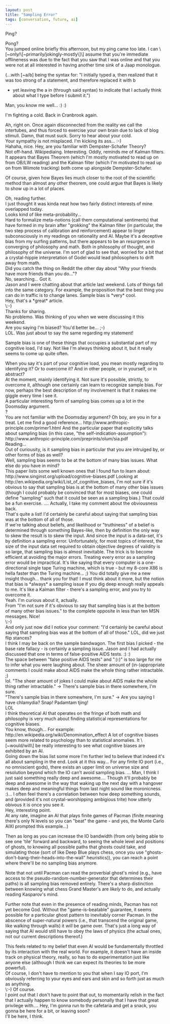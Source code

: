 ```yaml
---
layout: post
title: "Sampling Error"
tags: [conversation, future, ai]
---
```


Ping?

<div markdown="1" class="quote">
Pong?

</div>
You jumped online briefly this afternoon, but my ping came too
late. I can \[~only/\[~primarily/jokingly-mostly\]\] assume that you're immediate
offlineness was due to the fact that you saw that I was online and that you
were not at all interested in having another time sink of a Jaap monologue.

(...with \[~a/b\] being the syntax for: "I initially typed a, then
realized that it was too strong of a statement, and therefore replaced it with b
- yet leaving the a in (through said syntax) to indicate that I actually think about
what I type before I submit it.")

<div markdown="1" class="quote">
Man, you know me well... :) :) 

I'm fighting a cold. Back in Cranbrook again.

</div>
Ah, right on. Once again disconnected from the reality we call the intertubes, and
thus forced to exercise your own brain due to lack of blog stimuli. Damn, that must
suck. Sorry to hear about your cold.

<div markdown="1" class="quote">
Your sympathy is not misplaced. I'm kicking its ass...    :-)

</div>
Hahaha, nice. Hey, are you familiar with Dempster-Schafer Theory?

<div markdown="1" class="quote">
Not off-hand. Wikipediaing. Interesting. Oddly, reminds me of Kalman filters.

</div>
It appears that Bayes Theorem (which I'm mostly motivated to read up on from OB/LW
reading) and the Kalman filter (which I'm motivated to read up on from Wiimote tracking)
both come up alongside Dempster-Schafer.

Of course, given how Bayes lies much closer to the root of the scientific method than
almost any other theorem, one could argue that Bayes is likely to show up in a lot of places.

<div markdown="1" class="quote">
Oh, reading further.

</div>
I just thought it was kinda neat how two fairly distinct interests of mine overlapped
today.

<div markdown="1" class="quote">
Looks kind of like meta-probability...

</div>
Hard to formalize meta-notions (call them computational sentiments) that have formed
in my brain after "grokking" the Kalman filter (in particular, the two step process
of calibration and reinforcement) appear to linger subconsciously in my readings
on rationality and AI. Maybe it's a deceptive bias from my surfing patterns, but
there appears to be an resurgence in converging of philosophy and math. Both in
philosophy of thought, and philosophy of the universe. I'm sort of glad to see that,
worried for a bit that a crystal-hippie interpretation of Godel would lead philosophers
to drift away from math.

<div markdown="1" class="quote">
Did you catch the thing on Reddit the other day about "Why your friends have more
friends than you do..."?

</div>
No, searching... Got it.

<div markdown="1" class="quote">
Jason and I were chatting about that article last weekend. Lots of things fall into
the same category. For example, the proposition that the best thing you can do in
traffic is to change lanes. Sample bias is *very* cool.

</div>
Hey, that's a *great* article.

<div markdown="1" class="quote">
\:-)

</div>
Thanks for sharing.

<div markdown="1" class="quote">
No problemo. Was thinking of you when we were discussing it this weekend.

</div>
Are you saying I'm biased? You'd better be... ;-)

<div markdown="1" class="quote">
LOL. Was just about to say the same regarding my statement!

Sample bias is one of these things that occupies a substantial part of my cognitive
load, I'd say. Not like I'm always thinking about it, but it really seems to come
up quite often.

</div>
When you say it's part of your cognitive load, you mean mostly regarding to identifying
it? Or to overcome it? And in other people, or in yourself, or in abstract?

<div markdown="1" class="quote">
At the moment, mainly identifying it. Not sure it's possible, strictly, to overcome
it, although one certainly can learn to recognize sample bias. For now, perhaps
the best description of my involvement is that it makes me giggle every time I see
it.

</div>
A particular interesting form of sampling bias comes up a lot in the Doomsday argument.

<div markdown="1" class="quote">
?

</div>
You are not familiar with the Doomsday argument? Oh boy, are you in for a treat.
Let me find a good reference... http://www.anthropic-principle.com/primer1.html
And the particular paper that explicitly talks about sampling bias (in this case,
"the self-indication-assumption"): http://www.anthropic-principle.com/preprints/olum/sia.pdf

<div markdown="1" class="quote">
Reading...

</div>
Out of curiousity, is it sampling bias in particular that you are intruiged by,
or other forms of bias as well?

<div markdown="1" class="quote">
Well, sampling bias seems to be at the bottom of many bias issues. What else do
you have in mind?

</div>
This paper lists some well known ones that I found fun to learn about: http://www.singinst.org/upload/cognitive-biases.pdf
Looking at http://en.wikipedia.org/wiki/List_of_cognitive_biases, I'm not sure if
it's obvious to say that sampling bias is at the bottom of many other bias issues
(though I could probably be convinced that for most biases, one could define "sampling"
such that it could be seen as a sampling bias.) That could be a fun exercise. ....
Actually, I take my comment about the obviousness back.

<div markdown="1" class="quote">
That's quite a list! I'd certainly be careful about saying that sampling bias was
at the bottom of all of those.

</div>
If we're talking about beliefs, and likelihood or "truthiness" of a belief is determined
through something Bayes-like, then by definition the only way to skew the result
is to skew the input. And since the input is a data-set, it's by definition a sampling
error. Unfortunately, for most topics of interest, the size of the input data set
required to obtain objective degrees of validity is so large, that sampling bias
is almost inevitable. The trick is to become efficient at avoiding the major errors.
Treating every error as a sampling error would be impractical. It's like saying
that every computer is a one-directional single tape Turing machine, which is true
- but my 8-core X86 is hella faster than the Turing machine... ;) You did totally
give me a new insight though... thank you for that! I must think about it more,
but the notion that bias is *always* a sampling issue if you dig deep enough really
appeals to me. It's like a Kalman filter - there's a sampling error, and you try
to overcome it.

<div markdown="1" class="quote">
Yeah. I'm curious about it, actually.

</div>
From "I'm not sure if it's obvious to say that sampling bias is at the bottom of
many other bias issues." to the complete opposite in less than ten MSN messages.
Nice!

<div markdown="1" class="quote">
\:-)

</div>
And only just now did I notice your comment: "I'd certainly be careful about saying
that sampling bias was at the bottom of all of those." LOL, did we just flip stances?

<div markdown="1" class="quote">
I think I may be back on the sample bandwagon. The first bias I picked - the base
rate fallacy - is certainly a sampling issue. Jason and I had actually discussed
that one in terms of false-positive AIDS tests. :) :)

</div>
The space between "false positive AIDS tests" and ":):)" is too large for me to
infer what you were laughing about. The sheer amount of (in-)appropriate comments
I could make about AIDS make the whole thing rather intractable. ;)

<div markdown="1" class="quote">
lol. "The sheer amount of jokes I could make about AIDS make the whole thing rather
intractable." -> There's sample bias in there somewhere, I'm sure.

</div>
"There's sample bias in there somewhere, I'm sure." -> Are you saying I have chlamydia?
Snap! Padamtam tjing!

<div markdown="1" class="quote">
LOL

</div>
I think theoretical AI that operates on the fringe of both math and philosophy is
very much about finding statistical representations for cognitive biases.

<div markdown="1" class="quote">
You know, though... For example: http://en.wikipedia.org/wiki/Denomination_effect
A lot of cognitive biases seem more related to psychology than to statistical anomalies.
It \[~would/will\] be really interesting to see what cognitive biases are exhibited
by an AI.

</div>
Going down the bias list some more I'm further led to believe that indeed it's all
about sampling in the end. Look at it this way... For any finite IO port (i.e.,
no omniscient gods), there exists an upper limit on universe size and resolution
beyond which the IO can't avoid sampling bias. ... Man, I think I just said something
really deep and awesome.... Though it'll probably be deep and awesome in the way
that waking up the next day with a hangover makes deep and meaningful things from
last night sound like moronicness. :)... I often feel there's a correlation between
how deep something sounds, and (provided it's not crystal-worshipping ambigious
trite) how utterly obivous it is once you see it.

<div markdown="1" class="quote">
Hey, interesting point.

</div>
At any rate, imagine an AI that plays finite games of Pacman (finite meaning there's
only N levels so you can "beat" the game - and yes, the Monte Carlo AIXI prompted
this example...)

Then as long as you can increase the IO bandwidth (from only being
able to see one 'tile' forward and backward, to seeing the whole level and positions
of ghosts, to knowing all possible paths that ghosts could take, and simulating
those (sort of like Deep Blue plays chess, once you use "ghosts-don't-bang-their-heads-into-the-wall"
heuristics)), you can reach a point where there'll be no sampling bias anymore.

Note that not until Pacman can read the proverbial ghost's mind (e.g., have access
to the pseudo-random-number-generator that determines their paths) is all sampling
bias removed entirely. There's a sharp distinction between knowing what chess Grand
Master's are *likely* to do, and actually reading Kasparov's mind.

Further note that even in the presence of reading minds, Pacman has not yet become
God. Without the "game-is-beatable" guarantee, it seems possible for a particular ghost pattern
to inevitably corner Pacman. In the abscence of super-natural powers (i.e., that
transcend the original game, like walking through walls) it *will* be game over.
That's just a long way of saying that AI would still have to obey the laws of physics
(the actual ones, not our current descriptions thereof.)

<div markdown="1" class="quote">
This feels related to my belief that even AI would be fundamentally throttled by
its interaction with the real world. For example, it doesn't have an inside track
on physical theory, really, so has to do experimentation just like anyone else (although
I think we can expect its theories to be more powerful).

</div>
Of course, I don't have to mention to you that when I say IO port, I'm obviously
referring to your eyes and ears and skin and so forth just as much as anything.

<div markdown="1" class="quote">
\:-) Of course.

</div>
I point out that I don't have to point that out, to momentarily relish in the fact
that I actually happen to know somebody personally that I have that great privilege
with....

</div>
Hey, I'm gonna run to the cafetaria and get a snack, you gonna be here for a bit,
or leaving soon?

<div markdown="1" class="quote">
I'll be here, I think.
